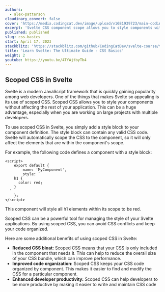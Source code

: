 ```yaml
---
authors:
  - alex-patterson
cloudinary_convert: false
cover: 'https://media.codingcat.dev/image/upload/v1681939723/main-codingcatdev-photo/courses/svelte/css-basics.png'
excerpt: 'Svelte CSS component scope allows you to style components without affecting the rest of the page.'
published: published
slug: css-basics
start: April 17, 2023
stackblitz: 'https://stackblitz.com/github/CodingCatDev/svelte-course/tree/07-component-events-forwarding?embed=1&file=apps/svelte-site/src/routes/%2Bpage.svelte'
title: 'Learn Svelte: The Ultimate Guide - CSS Basics'
weight: 2
youtube: https://youtu.be/4TYAjtbyTb4
---
```


## Scoped CSS in Svelte

Svelte is a modern JavaScript framework that is quickly gaining popularity among web developers. One of the things that makes Svelte so appealing is its use of scoped CSS. Scoped CSS allows you to style your components without affecting the rest of your application. This can be a huge advantage, especially when you are working on large projects with multiple developers.

To use scoped CSS in Svelte, you simply add a style block to your component definition. The style block can contain any valid CSS code. Svelte will automatically scope the CSS to the component, so it will only affect the elements that are within the component's scope.

For example, the following code defines a component with a style block:

```svelte
<script>
	export default {
		name: 'MyComponent',
		style: `
    h1 {
      color: red;
    }
  `
	};
</script>
```

This component will style all h1 elements within its scope to be red.

Scoped CSS can be a powerful tool for managing the style of your Svelte applications. By using scoped CSS, you can avoid CSS conflicts and keep your code organized.

Here are some additional benefits of using scoped CSS in Svelte:

- **Reduced CSS bloat:** Scoped CSS means that your CSS is only included in the component that needs it. This can help to reduce the overall size of your CSS bundle, which can improve performance.
- **Improved code organization:** Scoped CSS keeps your CSS code organized by component. This makes it easier to find and modify the CSS for a particular component.
- **Enhanced developer productivity:** Scoped CSS can help developers to be more productive by making it easier to write and maintain CSS code
